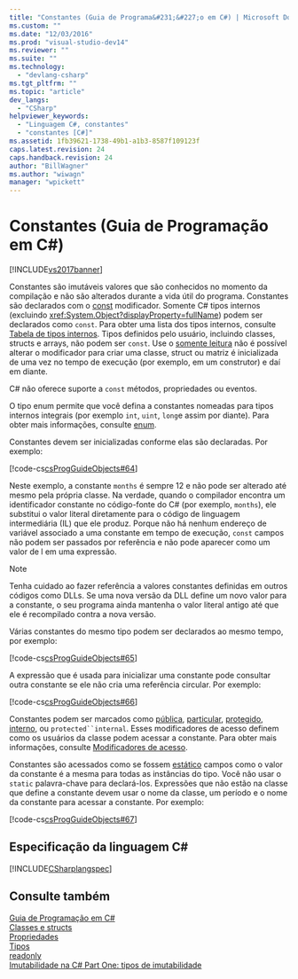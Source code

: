```yaml
---
title: "Constantes (Guia de Programa&#231;&#227;o em C#) | Microsoft Docs"
ms.custom: ""
ms.date: "12/03/2016"
ms.prod: "visual-studio-dev14"
ms.reviewer: ""
ms.suite: ""
ms.technology: 
  - "devlang-csharp"
ms.tgt_pltfrm: ""
ms.topic: "article"
dev_langs: 
  - "CSharp"
helpviewer_keywords: 
  - "Linguagem C#, constantes"
  - "constantes [C#]"
ms.assetid: 1fb39621-1738-49b1-a1b3-8587f109123f
caps.latest.revision: 24
caps.handback.revision: 24
author: "BillWagner"
ms.author: "wiwagn"
manager: "wpickett"
---
```

# Constantes (Guia de Programa&#231;&#227;o em C#)
[!INCLUDE[vs2017banner](../../../csharp/includes/vs2017banner.md)]

Constantes são imutáveis valores que são conhecidos no momento da compilação e não são alterados durante a vida útil do programa.  Constantes são declarados com o  [const](../../../csharp/language-reference/keywords/const.md) modificador.  Somente C\# tipos internos \(excluindo <xref:System.Object?displayProperty=fullName>\) podem ser declarados como `const`.  Para obter uma lista dos tipos internos, consulte [Tabela de tipos internos](../../../csharp/language-reference/keywords/built-in-types-table.md).  Tipos definidos pelo usuário, incluindo classes, structs e arrays, não podem ser `const`.  Use o  [somente leitura](../../../csharp/language-reference/keywords/readonly.md) não é possível alterar o modificador para criar uma classe, struct ou matriz é inicializada de uma vez no tempo de execução \(por exemplo, em um construtor\) e daí em diante.  
  
 C\# não oferece suporte a `const` métodos, propriedades ou eventos.  
  
 O tipo enum permite que você defina a constantes nomeadas para tipos internos integrais \(por exemplo `int`, `uint`, `long`e assim por diante\).  Para obter mais informações, consulte [enum](../../../csharp/language-reference/keywords/enum.md).  
  
 Constantes devem ser inicializadas conforme elas são declaradas.  Por exemplo:  
  
 [!code-cs[csProgGuideObjects#64](../../../csharp/programming-guide/classes-and-structs/codesnippet/CSharp/constants_1.cs)]  
  
 Neste exemplo, a constante `months` é sempre 12 e não pode ser alterado até mesmo pela própria classe.  Na verdade, quando o compilador encontra um identificador constante no código\-fonte do C\# \(por exemplo, `months`\), ele substitui o valor literal diretamente para o código de linguagem intermediária \(IL\) que ele produz.  Porque não há nenhum endereço de variável associado a uma constante em tempo de execução, `const` campos não podem ser passados por referência e não pode aparecer como um valor de l em uma expressão.  
  
> [!NOTE]
>  Tenha cuidado ao fazer referência a valores constantes definidas em outros códigos como DLLs.  Se uma nova versão da DLL define um novo valor para a constante, o seu programa ainda mantenha o valor literal antigo até que ele é recompilado contra a nova versão.  
  
 Várias constantes do mesmo tipo podem ser declarados ao mesmo tempo, por exemplo:  
  
 [!code-cs[csProgGuideObjects#65](../../../csharp/programming-guide/classes-and-structs/codesnippet/CSharp/constants_2.cs)]  
  
 A expressão que é usada para inicializar uma constante pode consultar outra constante se ele não cria uma referência circular.  Por exemplo:  
  
 [!code-cs[csProgGuideObjects#66](../../../csharp/programming-guide/classes-and-structs/codesnippet/CSharp/constants_3.cs)]  
  
 Constantes podem ser marcados como  [pública](../../../csharp/language-reference/keywords/public.md),  [particular](../../../csharp/language-reference/keywords/private.md),  [protegido](../../../csharp/language-reference/keywords/protected.md),  [interno](../../../csharp/language-reference/keywords/internal.md), ou `protected``internal`.  Esses modificadores de acesso definem como os usuários da classe podem acessar a constante.  Para obter mais informações, consulte [Modificadores de acesso](../../../csharp/programming-guide/classes-and-structs/access-modifiers.md).  
  
 Constantes são acessados como se fossem  [estático](../../../csharp/language-reference/keywords/static.md) campos como o valor da constante é a mesma para todas as instâncias do tipo.  Você não usar o `static` palavra\-chave para declará\-los.  Expressões que não estão na classe que define a constante devem usar o nome da classe, um período e o nome da constante para acessar a constante.  Por exemplo:  
  
 [!code-cs[csProgGuideObjects#67](../../../csharp/programming-guide/classes-and-structs/codesnippet/CSharp/constants_4.cs)]  
  
## Especificação da linguagem C\#  
 [!INCLUDE[CSharplangspec](../../../csharp/language-reference/keywords/includes/csharplangspec_md.md)]  
  
## Consulte também  
 [Guia de Programação em C\#](../../../csharp/programming-guide/index.md)   
 [Classes e structs](../../../csharp/programming-guide/classes-and-structs/index.md)   
 [Propriedades](../../../csharp/programming-guide/classes-and-structs/properties.md)   
 [Tipos](../../../visual-basic/reference/command-line-compiler/index.md)   
 [readonly](../../../csharp/language-reference/keywords/readonly.md)   
 [Imutabilidade na C\# Part One: tipos de imutabilidade](http://go.microsoft.com/fwlink/?LinkId=112379)